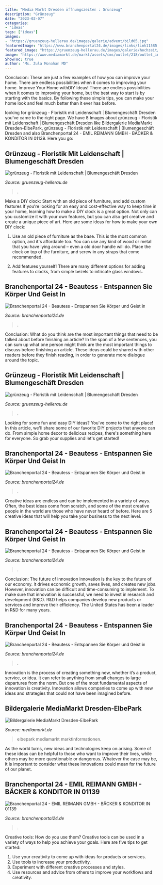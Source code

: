 ```yaml
---
title: "Media Markt Dresden öffnungszeiten : Grünzeug"
description: "Grünzeug"
date: "2023-02-07"
categories:
- "ideas"
tags: ["ideas"]
images:
- "https://gruenzeug-hellerau.de/images/galerie/advent/bild05.jpg"
featuredImage: "https://www.branchenportal24.de/images/links/link11585.JPG"
featured_image: "https://gruenzeug-hellerau.de/images/galerie/hochzeit/IMG-20170603-WA0004.jpg"
image: "https://www.mediamarkt.de/markt/assets/cms/outlet/218/outlet_images/detail_860_large.jpg"
ShowToc: true
author: "Ms. Zula Monahan MD"
---
```



Conclusion: These are just a few examples of how you can improve your home. There are endless possibilities when it comes to improving your home.
Improve Your Home withDIY Ideas!
There are endless possibilities when it comes to improving your home, but the best way to start is by starting with the basics. By following these simple tips, you can make your home look and feel much better than it ever has before.

	

		
looking for grünzeug - Floristik mit Leidenschaft | Blumengeschäft Dresden you've came to the right page. We have 8 Images about grünzeug - Floristik mit Leidenschaft | Blumengeschäft Dresden like Bildergalerie MediaMarkt Dresden-ElbePark, grünzeug - Floristik mit Leidenschaft | Blumengeschäft Dresden and also Branchenportal 24 - EMIL REIMANN GMBH - BÄCKER &amp; KONDITOR IN 01139. Here you go:
		
    
## Grünzeug - Floristik Mit Leidenschaft | Blumengeschäft Dresden

<img loading=lazy src="https://gruenzeug-hellerau.de/images/galerie/hochzeit/IMG-20170603-WA0004.jpg" onerror="this.onerror=null;this.src='https://tse2.mm.bing.net/th?id=OIP.d7xh5BNqL2t3fh23FATyTwHaFj&amp;pid=15.1';" alt="grünzeug - Floristik mit Leidenschaft | Blumengeschäft Dresden">

_Source: gruenzeug-hellerau.de_

>. 

	

Make a DIY clock: Start with an old piece of furniture, and add custom features
If you're looking for an easy and cost-effective way to keep time in your home, learning how to make a DIY clock is a great option. Not only can you customize it with your own features, but you can also get creative and create a unique piece of art. Here are some ideas for how to make your own DIY clock:
1. Use an old piece of furniture as the base. This is the most common option, and it's affordable too. You can use any kind of wood or metal that you have lying around – even a old door handle will do. Place the clock on top of the furniture, and screw in any straps that come recommended.

2. Add features yourself! There are many different options for adding features to clocks, from simple bezels to intricate glass windows.

    
## Branchenportal 24 - Beautess - Entspannen Sie Körper Und Geist In

<img loading=lazy src="https://www.branchenportal24.de/images/links/link3986.gif" onerror="this.onerror=null;this.src='https://tse1.mm.bing.net/th?id=OIP.l2T0eY8sHBctc1CPVWaq_QAAAA&amp;pid=15.1';" alt="Branchenportal 24 - Beautess - Entspannen Sie Körper und Geist in">

_Source: branchenportal24.de_

>. 

	

Conclusion: What do you think are the most important things that need to be talked about before finishing an article?
In the span of a few sentences, you can sum up what one person might think are the most important things to discuss before finishing an article. These ideas could be shared with other readers before they finish reading, in order to generate more dialogue around the topic.

    
## Grünzeug - Floristik Mit Leidenschaft | Blumengeschäft Dresden

<img loading=lazy src="https://gruenzeug-hellerau.de/images/galerie/advent/bild05.jpg" onerror="this.onerror=null;this.src='https://tse1.mm.bing.net/th?id=OIP.p3Km5xoAn1ti3dP7UHvuGQHaFj&amp;pid=15.1';" alt="grünzeug - Floristik mit Leidenschaft | Blumengeschäft Dresden">

_Source: gruenzeug-hellerau.de_

>. 

	

Looking for some fun and easy DIY ideas? You've come to the right place! In this article, we'll share some of our favorite DIY projects that anyone can do. From simple home decor to delicious recipes, there's something here for everyone. So grab your supplies and let's get started!

    
## Branchenportal 24 - Beautess - Entspannen Sie Körper Und Geist In

<img loading=lazy src="https://www.branchenportal24.de/images/links/link1742.jpg" onerror="this.onerror=null;this.src='https://tse4.mm.bing.net/th?id=OIP.wcP_Pe5rQjIJJ7SxYvbmuQHaKH&amp;pid=15.1';" alt="Branchenportal 24 - Beautess - Entspannen Sie Körper und Geist in">

_Source: branchenportal24.de_

>. 

	

Creative ideas are endless and can be implemented in a variety of ways. Often, the best ideas come from scratch, and some of the most creative people in the world are those who have never heard of before. Here are 5 creative ideas that will help you take your business to the next level.

    
## Branchenportal 24 - Beautess - Entspannen Sie Körper Und Geist In

<img loading=lazy src="https://www.branchenportal24.de/images/links/link11585.JPG" onerror="this.onerror=null;this.src='https://tse2.mm.bing.net/th?id=OIP.DVmp3re_Xjms9wQ43v3ymwHaIG&amp;pid=15.1';" alt="Branchenportal 24 - Beautess - Entspannen Sie Körper und Geist in">

_Source: branchenportal24.de_

>. 

	

Conclusion: The future of innovation
Innovation is the key to the future of our economy. It drives economic growth, saves lives, and creates new jobs. However, innovation can be difficult and time-consuming to implement. To make sure that innovation is successful, we need to invest in research and development (R&D). R&D helps companies develop new products or services and improve their efficiency.
The United States has been a leader in R&D for many years.

    
## Branchenportal 24 - Beautess - Entspannen Sie Körper Und Geist In

<img loading=lazy src="https://www.branchenportal24.de/images/links/link251722.png" onerror="this.onerror=null;this.src='https://tse2.mm.bing.net/th?id=OIP.eBmulW8e-rRSooXBd1reZgAAAA&amp;pid=15.1';" alt="Branchenportal 24 - Beautess - Entspannen Sie Körper und Geist in">

_Source: branchenportal24.de_

>. 

	

Innovation is the process of creating something new, whether it’s a product, service, or idea. It can refer to anything from small changes to large departures from the norm. But one of the most fundamental aspects of innovation is creativity. Innovation allows companies to come up with new ideas and strategies that could not have been imagined before.

    
## Bildergalerie MediaMarkt Dresden-ElbePark

<img loading=lazy src="https://www.mediamarkt.de/markt/assets/cms/outlet/218/outlet_images/detail_860_large.jpg" onerror="this.onerror=null;this.src='https://tse1.mm.bing.net/th?id=OIP.CGFSzQbpBG1l5qHYzSVNyAHaDZ&amp;pid=15.1';" alt="Bildergalerie MediaMarkt Dresden-ElbePark">

_Source: mediamarkt.de_

>elbepark mediamarkt marktinformationen. 

	

As the world turns, new ideas and technologies keep on arising. Some of these ideas can be helpful to those who want to improve their lives, while others may be more questionable or dangerous. Whatever the case may be, it is important to consider what these innovations could mean for the future of our planet.

    
## Branchenportal 24 - EMIL REIMANN GMBH - BÄCKER &amp; KONDITOR IN 01139

<img loading=lazy src="http://www.branchenportal24.de/images/links/link553.gif" onerror="this.onerror=null;this.src='https://tse1.mm.bing.net/th?id=OIP.xRll9Qoc5T7eYmGqMIIhkAHaFu&amp;pid=15.1';" alt="Branchenportal 24 - EMIL REIMANN GMBH - BÄCKER &amp; KONDITOR IN 01139">

_Source: branchenportal24.de_

>. 

	

Creative tools: How do you use them?
Creative tools can be used in a variety of ways to help you achieve your goals. Here are five tips to get started: 
1. Use your creativity to come up with ideas for products or services.
2. Use tools to increase your productivity.
3. Experiment with different creative processes and styles.
4. Use resources and advice from others to improve your workflows and creativity.

